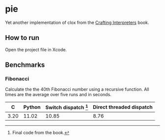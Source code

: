 # pie

Yet another implementation of clox from the [Crafting Interpreters](http://www.craftinginterpreters.com/) book.

## How to run

Open the project file in Xcode.

## Benchmarks

### Fibonacci

Calculate the the 40th Fibonacci number using a recursive function. All times are the average over five runs and in seconds.

| C    | Python | Switch dispatch [^1] | Direct threaded dispatch      |
| ---- | ------ | -------------------- | ----------------------------- |
| 3.20 | 11.02  | 10.85                | 8.76                          |

[^1]: Final code from the book.
